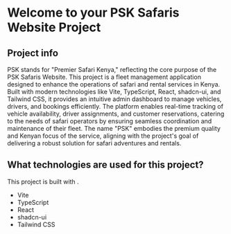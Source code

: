 # Welcome to your PSK Safaris Website Project

## Project info
PSK stands for "Premier Safari Kenya," reflecting the core purpose of the PSK Safaris Website. 
This project is a fleet management application designed to enhance the operations of safari and rental services in Kenya. Built with modern technologies like Vite, TypeScript, React, shadcn-ui, and Tailwind CSS, 
it provides an intuitive admin dashboard to manage vehicles, drivers, and bookings efficiently.
The platform enables real-time tracking of vehicle availability, driver assignments, and customer reservations, catering to the needs of safari operators by 
ensuring seamless coordination and maintenance of their fleet. The name "PSK" embodies the premium quality and Kenyan focus of the service, aligning with 
the project's goal of delivering a robust solution for safari adventures and rentals.
## What technologies are used for this project?

This project is built with .

- Vite
- TypeScript
- React
- shadcn-ui
- Tailwind CSS
